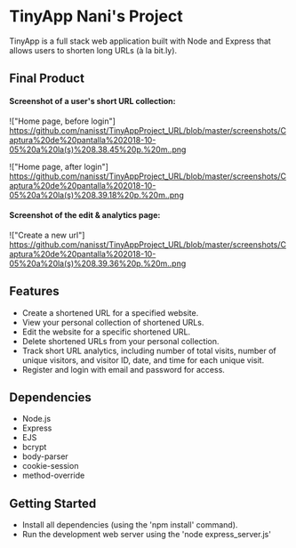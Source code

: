 # TinyApp Nani's Project

TinyApp is a full stack web application built with Node and Express that allows users to shorten long URLs (à la bit.ly).

## Final Product

#### Screenshot of a user's short URL collection:
!["Home page, before login"]
https://github.com/nanisst/TinyAppProject_URL/blob/master/screenshots/Captura%20de%20pantalla%202018-10-05%20a%20la(s)%208.38.45%20p.%20m..png

!["Home page, after login"]
https://github.com/nanisst/TinyAppProject_URL/blob/master/screenshots/Captura%20de%20pantalla%202018-10-05%20a%20la(s)%208.39.18%20p.%20m..png

#### Screenshot of the edit & analytics page:
!["Create a new url"]
https://github.com/nanisst/TinyAppProject_URL/blob/master/screenshots/Captura%20de%20pantalla%202018-10-05%20a%20la(s)%208.39.36%20p.%20m..png


## Features

- Create a shortened URL for a specified website.
- View your personal collection of shortened URLs.
- Edit the website for a specific shortened URL.
- Delete shortened URLs from your personal collection.
- Track short URL analytics, including number of total visits, number of unique visitors, and visitor ID, date, and time for each unique visit.
- Register and login with email and password for access.

## Dependencies

- Node.js
- Express
- EJS
- bcrypt
- body-parser
- cookie-session
- method-override

## Getting Started

- Install all dependencies (using the 'npm install' command).
- Run the development web server using the 'node express_server.js'